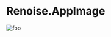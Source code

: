 # Renoise.AppImage

![foo](https://github.com/nx-appbuild-hub/Renoise.AppImage//actions/workflows/makefile.yml/badge.svg)
